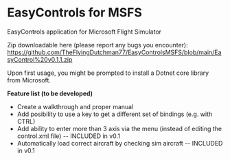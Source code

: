 # EasyControls for MSFS
EasyControls application for Microsoft Flight Simulator

Zip downloadable here (please report any bugs you encounter):
https://github.com/TheFlyingDutchman77/EasyControlsMSFS/blob/main/EasyControl%20v0.1.1.zip

Upon first usage, you might be prompted to install a Dotnet core library from Microsoft.



**Feature list (to be developed)**
- Create a walkthrough and proper manual
- Add posibility to use a key to get a different set of bindings (e.g. with CTRL)
- Add ability to enter more than 3 axis via the menu (instead of editing the control.xml file)  -- INCLUDED in v0.1
- Automatically load correct aircraft by checking sim aircraft -- INCLUDED in v0.1

